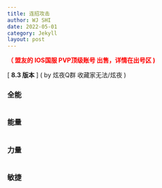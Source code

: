```yaml
---
title: 连招攻击
author: WJ SHI
date: 2022-05-01
category: Jekyll
layout: post
---
```


**<font color='red'>（ 盟友的 IOS国服 PVP顶级账号 出售，详情在出号区 )</font>**

[ **8.3 版本** ]    ( by 炫夜Q群 收藏家无法/炫夜 )

### 全能

<img src="https://www.nextstepone.ltd/mff/images/lianzhao1.jpg" alt="" referrerpolicy="no-referrer">



### 能量

<img src="https://www.nextstepone.ltd/mff/images/lianzhao2.jpg" alt="" referrerpolicy="no-referrer">



### 力量

<img src="https://www.nextstepone.ltd/mff/images/lianzhao3.jpg" alt="" referrerpolicy="no-referrer">



### 敏捷

<img src="https://www.nextstepone.ltd/mff/images/lianzhao4.jpg" alt="" referrerpolicy="no-referrer">